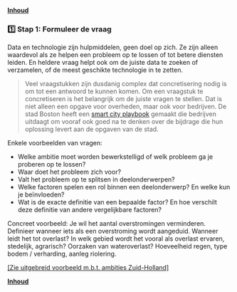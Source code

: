 **[Inhoud](ToC.md)**

### :one: Stap 1: Formuleer de vraag

Data en technologie zijn hulpmiddelen, geen doel op zich. Ze zijn alleen waardevol als ze helpen een probleem op te lossen of tot betere diensten leiden. En heldere vraag helpt ook om de juiste data te zoeken of verzamelen, of de meest geschikte technologie in te zetten.  

> Veel vraagstukken zijn dusdanig complex dat concretisering nodig is om tot een antwoord te kunnen komen. Om een vraagstuk te concretiseren is het belangrijk om de juiste vragen te stellen. Dat is niet alleen een opgave voor overheden, maar ook voor bedrijven. De stad Boston heeft een [smart city playbook](https://monum.github.io/playbook/) gemaakt die bedrijven uitdaagt om vooraf ook goed na te denken over de bijdrage die hun oplossing levert aan de opgaven van de stad.

Enkele voorbeelden van vragen:
+ Welke ambitie moet worden bewerkstelligd of welk probleem ga je proberen op te lossen?
+ Waar doet het probleem zich voor?
+ Valt het probleem op te splitsen in deelonderwerpen?
+ Welke factoren spelen een rol binnen een deelonderwerp? En welke kun je beïnvloeden?
+ Wat is de exacte definitie van een bepaalde factor? En hoe verschilt deze definitie van andere vergelijkbare factoren?

Concreet voorbeeld: Je wil het aantal overstromingen verminderen. Definieer wanneer iets als een overstroming wordt aangeduid. Wanneer leidt het tot overlast? In welk gebied wordt het vooral als overlast ervaren, stedelijk, agrarisch? Oorzaken van wateroverlast? Hoeveelheid regen, type bodem / verharding, aanleg riolering.

[[Zie uitgebreid voorbeeld m.b.t. ambities Zuid-Holland]](metamorphoses_opzet)

**[Inhoud](ToC.md)**
